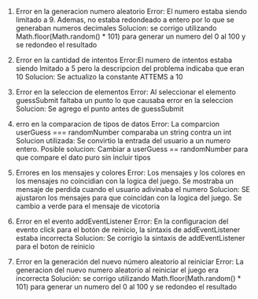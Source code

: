 1. Error en la generacion numero aleatorio
Error: El numero estaba siendo limitado a 9. Ademas, no estaba redondeado a entero por lo que se generaban numeros decimales
Solucion: se corrigo utilizando  Math.floor(Math.random() * 101) para generar un numero del 0 al 100 y se redondeo el resultado

2. Error en la cantidad de intentos
Error:El numero de intentos estaba siendo lmitado a 5 pero la descripcion del problema indicaba que eran 10
Solucion: Se actualizo la constante ATTEMS a 10

3. Error en la seleccion de elementos
Error: Al seleccionar el elemento guessSubmit faltaba un punto lo que causaba error en la seleccion
Solucion: Se agrego el punto antes de guessSubmit

4. erro en la comparacion de tipos de datos
Error: La comparcion userGuess === randomNumber comparaba un string contra un int
Solucion utilizada: Se convirtio la entrada del usuario a un numero entero. 
Posible solucion: Cambiar a userGuess == randomNumber para que compare el dato puro sin incluir tipos

5. Errores en los mensajes y colores
Error: Los mensajes y los colores en los mensajes no coincidian con la logica del juego. Se mostraba un mensaje de perdida cuando el usuario adivinaba el numero
Solucion: SE ajustaron los mensajes para que coincidan con la logica del juego. Se cambio a verde para el mensaje de vicotoria

6. Error en el evento addEventListener
Error: En la configuracion del evento click para el botón de reinicio, la sintaxis de addEventListener estaba incorrecta
Solucion: Se corrigio la sintaxis de addEventListener para el boton de reinicio

7. Error en la generación del nuevo número aleatorio al reiniciar
Error: La generacion del nuevo numero aleatorio al reiniciar el juego era incorrecta
Solución: se corrigo utilizando  Math.floor(Math.random() * 101) para generar un numero del 0 al 100 y se redondeo el resultado